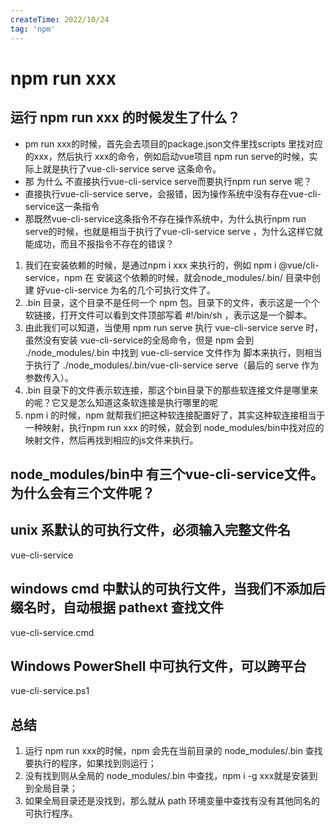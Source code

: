 ```yaml
---
createTime: 2022/10/24
tag: 'npm'
---
```

# npm run xxx

## 运行 npm run xxx 的时候发生了什么？

* pm run xxx的时候，首先会去项目的package.json文件里找scripts 里找对应的xxx，然后执行 xxx的命令，例如启动vue项目 npm run serve的时候，实际上就是执行了vue-cli-service serve 这条命令。
* 那 为什么 不直接执行vue-cli-service serve而要执行npm run serve 呢？
* 直接执行vue-cli-service serve，会报错，因为操作系统中没有存在vue-cli-service这一条指令
* 那既然vue-cli-service这条指令不存在操作系统中，为什么执行npm run serve的时候，也就是相当于执行了vue-cli-service serve ，为什么这样它就能成功，而且不报指令不存在的错误？

1. 我们在安装依赖的时候，是通过npm i xxx 来执行的，例如 npm i @vue/cli-service，npm 在 安装这个依赖的时候，就会node_modules/.bin/ 目录中创建 好vue-cli-service 为名的几个可执行文件了。
2. .bin 目录，这个目录不是任何一个 npm 包。目录下的文件，表示这是一个个软链接，打开文件可以看到文件顶部写着 #!/bin/sh ，表示这是一个脚本。
3. 由此我们可以知道，当使用 npm run serve 执行 vue-cli-service serve 时，虽然没有安装 vue-cli-service的全局命令，但是 npm 会到 ./node_modules/.bin 中找到 vue-cli-service 文件作为 脚本来执行，则相当于执行了 ./node_modules/.bin/vue-cli-service serve（最后的 serve 作为参数传入）。
4. .bin 目录下的文件表示软连接，那这个bin目录下的那些软连接文件是哪里来的呢？它又是怎么知道这条软连接是执行哪里的呢
5. npm i 的时候，npm 就帮我们把这种软连接配置好了，其实这种软连接相当于一种映射，执行npm run xxx 的时候，就会到 node_modules/bin中找对应的映射文件，然后再找到相应的js文件来执行。

## node_modules/bin中 有三个vue-cli-service文件。为什么会有三个文件呢？

## unix 系默认的可执行文件，必须输入完整文件名

vue-cli-service

## windows cmd 中默认的可执行文件，当我们不添加后缀名时，自动根据 pathext 查找文件

vue-cli-service.cmd

## Windows PowerShell 中可执行文件，可以跨平台

vue-cli-service.ps1

## 总结

1. 运行 npm run xxx的时候，npm 会先在当前目录的 node_modules/.bin 查找要执行的程序，如果找到则运行；
2. 没有找到则从全局的 node_modules/.bin 中查找，npm i -g xxx就是安装到到全局目录；
3. 如果全局目录还是没找到，那么就从 path 环境变量中查找有没有其他同名的可执行程序。
